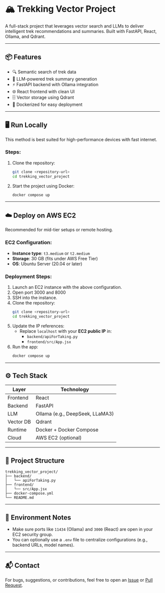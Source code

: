# 🏔️ Trekking Vector Project

A full-stack project that leverages vector search and LLMs to deliver intelligent trek recommendations and summaries. Built with FastAPI, React, Ollama, and Qdrant.

---

## 📦 Features

- 🔍 Semantic search of trek data
- 🧠 LLM-powered trek summary generation
- ⚡ FastAPI backend with Ollama integration
- 🌐 React frontend with clean UI
- 🗄️ Vector storage using Qdrant
- 🐳 Dockerized for easy deployment

---

## 🖥️ Run Locally

This method is best suited for high-performance devices with fast internet.

### Steps:

1. Clone the repository:
   ```bash
   git clone <repository-url>
   cd trekking_vector_project
   ```

2. Start the project using Docker:
   ```bash
   docker compose up
   ```

---

## ☁️ Deploy on AWS EC2

Recommended for mid-tier setups or remote hosting.

### EC2 Configuration:

- **Instance type**: `t3.medium` or `t2.medium`
- **Storage**: 30 GB (fits under AWS Free Tier)
- **OS**: Ubuntu Server (20.04 or later)

### Deployment Steps:

1. Launch an EC2 instance with the above configuration.
2. Open port 3000 and 8000
2. SSH into the instance.
3. Clone the repository:
   ```bash
   git clone <repository-url>
   cd trekking_vector_project
   ```
4. Update the IP references:
   - Replace `localhost` with your **EC2 public IP** in:
     - `backend/apiForTaking.py`
     - `frontend/src/App.jsx`
5. Run the app:
   ```bash
   docker compose up
   ```

---

## ⚙️ Tech Stack

| Layer     | Technology               |
|-----------|--------------------------|
| Frontend  | React                    |
| Backend   | FastAPI                  |
| LLM       | Ollama (e.g., DeepSeek, LLaMA3) |
| Vector DB | Qdrant                   |
| Runtime   | Docker + Docker Compose  |
| Cloud     | AWS EC2 (optional)       |

---

## 📁 Project Structure

```
trekking_vector_project/
├── backend/
│   └── apiForTaking.py
├── frontend/
│   └── src/App.jsx
├── docker-compose.yml
└── README.md
```

---

## 🔧 Environment Notes

- Make sure ports like `11434` (Ollama) and `3000` (React) are open in your EC2 security group.
- You can optionally use a `.env` file to centralize configurations (e.g., backend URLs, model names).

---


## 📬 Contact

For bugs, suggestions, or contributions, feel free to open an [Issue](https://github.com/your-repo/issues) or [Pull Request](https://github.com/your-repo/pulls).
